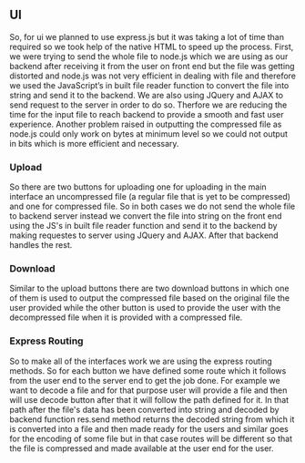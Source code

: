 ## UI
So, for ui we planned to use express.js but it was taking a lot of time than required so we took help of the native HTML to speed up the process. First, we were trying to send the whole file to node.js which we are using as our backend after receiving it from the user on front end but the file was getting distorted and node.js was not very efficient in dealing with file and therefore we used the JavaScript’s in built file reader function to convert the file into string and send it to the backend. We are also using JQuery and AJAX to send request to the server in order to do so. Therfore we are reducing the time for the input file to reach backend to provide a smooth and fast user experience.  Another problem raised in outputting the compressed file as node.js could only work on bytes at minimum level so we could not output in bits which is more efficient and necessary.

### Upload
So there are two buttons for uploading one for uploading in the main interface an uncompressed file (a regular file that is yet to be compressed) and one for compressed file. So in both cases we do not send the whole file to backend server instead we convert the file into string on the front end using the JS's in built file reader function and send it to the backend by making requestes to server using JQuery and AJAX. After that backend handles the rest.

### Download
Similar to the upload buttons there are two download buttons in which one of them is used to output the compressed file based on the original file the user provided while the other button is used to provide the user with the decompressed file when it is provided with a compressed file.

### Express Routing
So to make all of the interfaces work we are using the express routing methods. So for each button we have defined some route which it follows from the user end to the server end to get the job done. For example we want to decode a file and for that purpose user will provide a file and then will use decode button after that it will follow the path defined for it. In that path after the file's data has been converted into string and decoded by backend function res.send method returns the decoded string from which it is converted into a file and then made ready for the users and similar goes for the encoding of some file but in that case routes will be different so that the file is compressed and made available at the user end for the user.